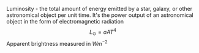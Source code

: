 Luminosity - the total amount of energy emitted by a star, galaxy, or other astronomical object per unit time. It's the power output of an astronomical object in the form of electromagnetic radiation
$$L_{\odot} = \sigma AT^4$$
Apparent brightness measured in $Wm^{-2}$

